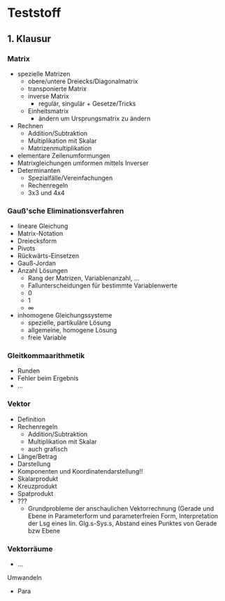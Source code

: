 # Teststoff

## 1. Klausur
### Matrix
+ spezielle Matrizen
	+ obere/untere Dreiecks/Diagonalmatrix
	+ transponierte Matrix
	+ inverse Matrix
		+ regulär, singulär + Gesetze/Tricks
	+ Einheitsmatrix
		+ ändern um Ursprungsmatrix zu ändern
+ Rechnen
	+ Addition/Subtraktion
	+ Multiplikation mit Skalar
	+ Matrizenmultiplikation
+ elementare Zeilenumformungen
+ Matrixgleichungen umformen mittels Inverser
+ Determinanten
	+ Spezialfälle/Vereinfachungen
	+ Rechenregeln
	+  3x3 und 4x4

### Gauß'sche Eliminationsverfahren
+ lineare Gleichung
+ Matrix-Notation
+ Dreiecksform
+ Pivots
+ Rückwärts-Einsetzen
+ Gauß-Jordan
+ Anzahl Lösungen
	+ Rang der Matrizen, Variablenanzahl, ...
	+ Fallunterscheidungen für bestimmte Variablenwerte
	+ 0
	+ 1
	+ ∞
+ inhomogene Gleichungssysteme
	+ spezielle, partikuläre Lösung
	+ allgemeine, homogene Lösung
	+ freie Variable
	
### Gleitkommaarithmetik
+ Runden
+ Fehler beim Ergebnis
+ ...

### Vektor
+ Definition
+ Rechenregeln
	+ Addition/Subtraktion
	+ Multiplikation mit Skalar
	+ auch grafisch
+ Länge/Betrag
+ Darstellung
+ Komponenten und Koordinatendarstellung!!
+ Skalarprodukt
+ Kreuzprodukt
+ Spatprodukt
+ ???
	+ Grundprobleme der anschaulichen Vektorrechnung (Gerade und Ebene in Parameterform und parameterfreien Form, Interpretation der Lsg eines lin. Glg.s-Sys.s, Abstand eines Punktes von Gerade bzw Ebene

### Vektorräume
+ ...


Umwandeln
+ Para